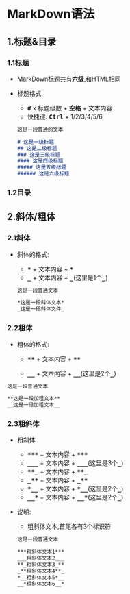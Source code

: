 # MarkDown语法

## 1.标题&目录

### 1.1标题

- MarkDown标题共有**六级**,和HTML相同

- 标题格式

  - <strong><kbd>#</kbd></strong> x 标题级数 \+ <strong><kbd>空格</kbd></strong> + 文本内容
  - 快捷键: <strong><kbd>Ctrl</kbd></strong> + 1/2/3/4/5/6

  ```markdown
  这是一段普通的文本
  
  # 这是一级标题
  ## 这是二级标题
  ### 这是三级标题
  #### 这是四级标题
  ##### 这是五级标题
  ###### 这是六级标题 
  ```

  

### 1.2目录

## 2.斜体/粗体

### 2.1斜体

- 斜体的格式:

  - <strong><kbd>\*</kbd></strong> + 文本内容 + <strong><kbd>\*</kbd></strong>
  - <strong><kbd>\_</kbd></strong> + 文本内容 + <strong><kbd>\_</kbd></strong>(这里是1个<strong><kbd>\_</kbd></strong>)

  ```markdown
  这是一段普通文本
  
  *这是一段斜体文本*
  _这是一段斜体文件_
  ```

  

### 2.2粗体

- 粗体的格式:

  - <strong><kbd>\*\*</kbd></strong> + 文本内容 + <strong><kbd>\*\*</kbd></strong>

  - <strong><kbd>\_\_</kbd></strong> + 文本内容 + <strong><kbd>\_\_</kbd></strong>(这里是2个<strong><kbd>\_</kbd></strong>)

```markdown
这是一段普通文本

**这是一段加粗文本**
__这是一段加粗文本__
```

### 2.3粗斜体

- 粗斜体

  - <strong><kbd>\*\*\*</kbd></strong> + 文本内容 + <strong><kbd>\*\*\*</kbd></strong>
  - <strong><kbd>\_\_\_</kbd></strong> + 文本内容 + <strong><kbd>\_\_\_</kbd></strong>(这里是3个<strong><kbd>\_</kbd></strong>)
  - <strong><kbd>\*\*\_</kbd></strong> + 文本内容 + <strong><kbd>\*\*\_</kbd></strong>
  - <strong><kbd>\_\*\*</kbd></strong> + 文本内容 + <strong><kbd>\_\*\*</kbd></strong>
  - <strong><kbd>\*\_\_</kbd></strong> + 文本内容 + <strong><kbd>\*\_\_</kbd></strong>(这里是2个<strong><kbd>\_</kbd></strong>)
  - <strong><kbd>\_\_\*</kbd></strong> + 文本内容 + <strong><kbd>\_\_\*</kbd></strong>(这里是2个<strong><kbd>\_</kbd></strong>)

- 说明:

  - 粗斜体文本,首尾各有3个标识符

  ```markdown
  这是一段普通文本
  
  ***粗斜体文本1***
  ___粗斜体文本2___
  **_粗斜体文本3_**
  _**粗斜体文本4**_
  *__粗斜体文本5*__
  __*粗斜体文本6__*
  ```

  